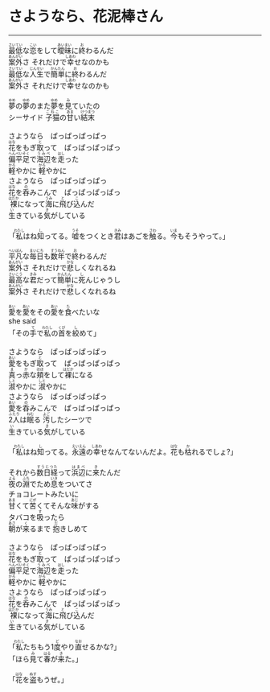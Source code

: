 # さようなら、花泥棒さん
---
<lyric>
<ruby>最低<rt>さいてい</rt></ruby>な<ruby>恋<rt>こい</rt></ruby>をして<ruby>曖昧<rt>あいまい</rt></ruby>に<ruby>終<rt>お</rt></ruby>わるんだ<br/>&#13;
<ruby>案外<rt>あんがい</rt></ruby>さ それだけで<ruby>幸<rt>しあわ</rt></ruby>せなのかも<br/>&#13;
<ruby>最低<rt>さいてい</rt></ruby>な<ruby>人生<rt>じんせい</rt></ruby>で<ruby>簡単<rt>かんたん</rt></ruby>に<ruby>終<rt>お</rt></ruby>わるんだ<br/>&#13;
<ruby>案外<rt>あんがい</rt></ruby>さ それだけで<ruby>幸<rt>しあわ</rt></ruby>せなのかも<br/>&#13;
<br/>&#13;
<ruby>夢<rt>ゆめ</rt></ruby>の<ruby>夢<rt>ゆめ</rt></ruby>のまた<ruby>夢<rt>ゆめ</rt></ruby>を<ruby>見<rt>み</rt></ruby>ていたの<br/>&#13;
シーサイド <ruby>子猫<rt>こねこ</rt></ruby>の<ruby>甘<rt>あま</rt></ruby>い<ruby>結末<rt>けつまつ</rt></ruby><br/>&#13;
<br/>&#13;
さようなら　ぱっぱっぱっぱっ<br/>&#13;
<ruby>花<rt>はな</rt></ruby>をもぎ<ruby>取<rt>と</rt></ruby>って　ぱっぱっぱっぱっ<br/>&#13;
<ruby>偏平足<rt>へんぺいそく</rt></ruby>で<ruby>海辺<rt>うみべ</rt></ruby>を<ruby>走<rt>はし</rt></ruby>った<br/>&#13;
<ruby>軽<rt>かろ</rt></ruby>やかに <ruby>軽<rt>かろ</rt></ruby>やかに<br/>&#13;
さようなら　ぱっぱっぱっぱっ<br/>&#13;
<ruby>花<rt>はな</rt></ruby>を<ruby>呑<rt>の</rt></ruby>みこんで　ぱっぱっぱっぱっ<br/>&#13;
<ruby>裸<rt>はだか</rt></ruby>になって<ruby>海<rt>うみ</rt></ruby>に<ruby>飛<rt>と</rt></ruby>び<ruby>込<rt>こ</rt></ruby>んだ<br/>&#13;
<ruby>生<rt>い</rt></ruby>きている<ruby>気<rt>き</rt></ruby>がしている<br/>&#13;
<br/>&#13;
「<ruby>私<rt>わたし</rt></ruby>はね<ruby>知<rt>し</rt></ruby>ってる。<ruby>嘘<rt>うそ</rt></ruby>をつくとき<ruby>君<rt>きみ</rt></ruby>はあごを<ruby>触<rt>さわ</rt></ruby>る。<ruby>今<rt>いま</rt></ruby>もそうやって。」<br/>&#13;
<br/>&#13;
<ruby>平凡<rt>へいぼん</rt></ruby>な<ruby>毎日<rt>まいにち</rt></ruby>も<ruby>数年<rt>すうねん</rt></ruby>で<ruby>終<rt>お</rt></ruby>わるんだ<br/>&#13;
<ruby>案外<rt>あんがい</rt></ruby>さ それだけで<ruby>悲<rt>かな</rt></ruby>しくなれるね<br/>&#13;
<ruby>最高<rt>さいこう</rt></ruby>な<ruby>君<rt>きみ</rt></ruby>だって<ruby>簡単<rt>かんたん</rt></ruby>に<ruby>死<rt>し</rt></ruby>んじゃうし<br/>&#13;
<ruby>案外<rt>あんがい</rt></ruby>さ それだけで<ruby>悲<rt>かな</rt></ruby>しくなれるね<br/>&#13;
<br/>&#13;
<ruby>愛<rt>あい</rt></ruby>を<ruby>愛<rt>あい</rt></ruby>をその<ruby>愛<rt>あい</rt></ruby>を<ruby>食<rt>た</rt></ruby>べたいな<br/>&#13;
she said<br/>&#13;
「その<ruby>手<rt>て</rt></ruby>で<ruby>私<rt>わたし</rt></ruby>の<ruby>首<rt>くび</rt></ruby>を<ruby>絞<rt>し</rt></ruby>めて」<br/>&#13;
<br/>&#13;
さようなら　ぱっぱっぱっぱっ<br/>&#13;
<ruby>愛<rt>あい</rt></ruby>をもぎ<ruby>取<rt>と</rt></ruby>って　ぱっぱっぱっぱっ<br/>&#13;
<ruby>真<rt>ま</rt></ruby>っ<ruby>赤<rt>か</rt></ruby>な<ruby>頬<rt>ほほ</rt></ruby>をして<ruby>裸<rt>はだか</rt></ruby>になる<br/>&#13;
<ruby>淑<rt>しと</rt></ruby>やかに <ruby>淑<rt>しと</rt></ruby>やかに<br/>&#13;
さようなら　ぱっぱっぱっぱっ<br/>&#13;
<ruby>愛<rt>あい</rt></ruby>を<ruby>呑<rt>の</rt></ruby>みこんで　ぱっぱっぱっぱっ<br/>&#13;
<ruby>2人<rt>ふたり</rt></ruby>は<ruby>眠<rt>ねむ</rt></ruby>る <ruby>汚<rt>よご</rt></ruby>したシーツで<br/>&#13;
<ruby>生<rt>い</rt></ruby>きている<ruby>気<rt>き</rt></ruby>がしている<br/>&#13;
<br/>&#13;
「<ruby>私<rt>わたし</rt></ruby>はね<ruby>知<rt>し</rt></ruby>ってる。<ruby>永遠<rt>えいえん</rt></ruby>の<ruby>幸<rt>しあわ</rt></ruby>せなんてないんだよ。<ruby>花<rt>はな</rt></ruby>も<ruby>枯<rt>か</rt></ruby>れるでしょ?」<br/>&#13;
<br/>&#13;
それから<ruby>数日経<rt>すうじつた</rt></ruby>って<ruby>浜辺<rt>はまべ</rt></ruby>に<ruby>来<rt>き</rt></ruby>たんだ<br/>&#13;
<ruby>夜<rt>よる</rt></ruby>の<ruby>淵<rt>ふち</rt></ruby>でため<ruby>息<rt>いき</rt></ruby>をついてさ<br/>&#13;
チョコレートみたいに<br/>&#13;
<ruby>甘<rt>あま</rt></ruby>くて<ruby>苦<rt>にが</rt></ruby>くてそんな<ruby>味<rt>あじ</rt></ruby>がする<br/>&#13;
タバコを<ruby>吸<rt>す</rt></ruby>ったら<br/>&#13;
<ruby>朝<rt>あさ</rt></ruby>が<ruby>来<rt>く</rt></ruby>るまで <ruby>抱<rt>だ</rt></ruby>きしめて<br/>&#13;
<br/>&#13;
さようなら　ぱっぱっぱっぱっ<br/>&#13;
<ruby>花<rt>はな</rt></ruby>をもぎ<ruby>取<rt>と</rt></ruby>って　ぱっぱっぱっぱっ<br/>&#13;
<ruby>偏平足<rt>へんぺいそく</rt></ruby>で<ruby>海辺<rt>うみべ</rt></ruby>を<ruby>走<rt>はし</rt></ruby>った<br/>&#13;
<ruby>軽<rt>かろ</rt></ruby>やかに <ruby>軽<rt>かろ</rt></ruby>やかに<br/>&#13;
さようなら　ぱっぱっぱっぱっ<br/>&#13;
<ruby>花<rt>はな</rt></ruby>を<ruby>呑<rt>の</rt></ruby>みこんで　ぱっぱっぱっぱっ<br/>&#13;
<ruby>裸<rt>はだか</rt></ruby>になって<ruby>海<rt>うみ</rt></ruby>に<ruby>飛<rt>と</rt></ruby>び<ruby>込<rt>こ</rt></ruby>んだ<br/>&#13;
<ruby>生<rt>い</rt></ruby>きている<ruby>気<rt>き</rt></ruby>がしている<br/>&#13;
<br/>&#13;
「<ruby>私<rt>わたし</rt></ruby>たちもう1<ruby>度<rt>ど</rt></ruby>やり<ruby>直<rt>なお</rt></ruby>せるかな?」<br/>&#13;
「ほら<ruby>見<rt>み</rt></ruby>て<ruby>春<rt>はる</rt></ruby>が<ruby>来<rt>き</rt></ruby>た。」<br/>&#13;
<br/>&#13;
「<ruby>花<rt>はな</rt></ruby>を<ruby>盗<rt>ぬす</rt></ruby>もうぜ。」<br/>&#13;
</lyric>
